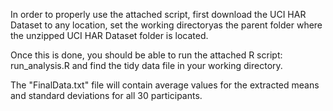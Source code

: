 In order to properly use the attached script, first download the UCI HAR 
Dataset to any location, set the working directoryas the parent folder where the
unzipped UCI HAR Dataset folder is located.

Once this is done, you should be able to run the attached R script: 
run_analysis.R
and find the tidy data file in your working directory.

The "FinalData.txt" file will contain average values for the extracted means and
standard deviations for all 30 participants.